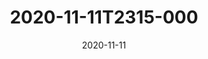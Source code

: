 ---
date: 2020-11-11
title: 2020-11-11T2315-000
hero: 2020/2020-11-11T2315-000.jpeg

# briefly describe the image…
alt: ''

# insert the closed caption text after the three-dash break…
# (include line-breaks, punctuation, and capitalization)
---